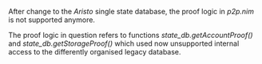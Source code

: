 After change to the *Aristo* single state database, the proof logic in
*p2p.nim* is not supported anymore.

The proof logic in question refers to functions *state_db.getAccountProof()*
and *state_db.getStorageProof()* which used now unsupported internal access
to the differently organised legacy database.
